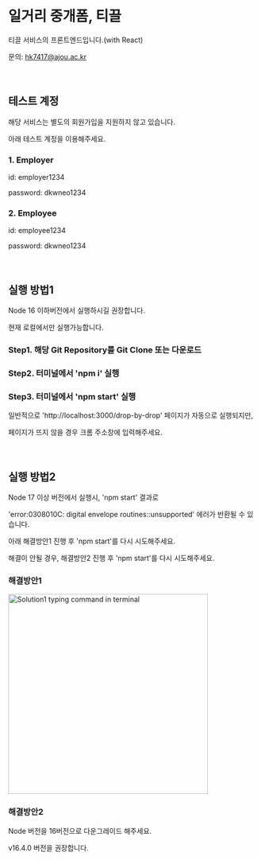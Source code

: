 # 일거리 중개폼, 티끌

티끌 서비스의 프론트엔드입니다.(with React)

문의: hk7417@ajou.ac.kr
<br />
<br />
<br />
## 테스트 계정
해당 서비스는 별도의 회원가입을 지원하지 않고 있습니다.

아래 테스트 계정을 이용해주세요.

### 1. Employer
id: employer1234

password: dkwneo1234

### 2. Employee
id: employee1234

password: dkwneo1234
<br />
<br />
<br />
## 실행 방법1
Node 16 이하버전에서 실행하시길 권장합니다.

현재 로컬에서만 실행가능합니다.

### Step1. 해당 Git Repository를 Git Clone 또는 다운로드
### Step2. 터미널에서 'npm i' 실행
### Step3. 터미널에서 'npm start' 실행

일반적으로 'http://localhost:3000/drop-by-drop' 페이지가 자동으로 실행되지만,

페이지가 뜨지 않을 경우 크롬 주소창에 입력해주세요.
<br />
<br />
<br />
## 실행 방법2
Node 17 이상 버전에서 실행시, 'npm start' 결과로 

'error:0308010C: digital envelope routines::unsupported' 에러가 반환될 수 있습니다.

아래 해결방안1 진행 후 'npm start'를 다시 시도해주세요.

해결이 안될 경우, 해결방안2 진행 후 'npm start'를 다시 시도해주세요.

### 해결방안1
<img width="402" alt="Solution1 typing command in terminal" src="https://user-images.githubusercontent.com/52736242/144786769-9083abd6-57bc-4bcf-9896-b16f9e25e8ac.png">

### 해결방안2
Node 버전을 16버전으로 다운그레이드 해주세요.

v16.4.0 버전을 권장합니다.


